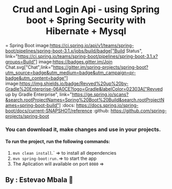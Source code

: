 
<h1 align="center"> Crud and Login Api - using Spring boot + Spring Security with Hibernate + Mysql </h1>


= Spring Boot image:https://ci.spring.io/api/v1/teams/spring-boot/pipelines/spring-boot-3.1.x/jobs/build/badge["Build Status", link="https://ci.spring.io/teams/spring-boot/pipelines/spring-boot-3.1.x?groups=Build"] image:https://badges.gitter.im/Join Chat.svg["Chat",link="https://gitter.im/spring-projects/spring-boot?utm_source=badge&utm_medium=badge&utm_campaign=pr-badge&utm_content=badge"] image:https://img.shields.io/badge/Revved%20up%20by-Gradle%20Enterprise-06A0CE?logo=Gradle&labelColor=02303A["Revved up by Gradle Enterprise", link="https://ge.spring.io/scans?&search.rootProjectNames=Spring%20Boot%20Build&search.rootProjectNames=spring-boot-build"]
:docs: https://docs.spring.io/spring-boot/docs/current-SNAPSHOT/reference
:github: https://github.com/spring-projects/spring-boot



### You can download it, make changes and use in your projects.


#### To run the project, run the following commands:

1. `mvn clean install`.` => to install all dependencies
1. `mvn spring-boot:run.`=> to start the app
1. The Aplication will available on port `8080` =>   

## By : Estevao Mbala 🚀 

